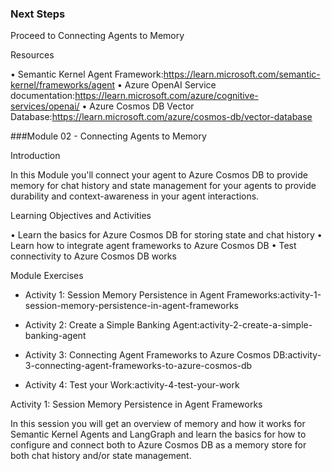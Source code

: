 ### Next Steps

Proceed to Connecting Agents to Memory

Resources

• Semantic Kernel Agent Framework:https://learn.microsoft.com/semantic-kernel/frameworks/agent
• Azure OpenAI Service documentation:https://learn.microsoft.com/azure/cognitive-services/openai/
• Azure Cosmos DB Vector Database:https://learn.microsoft.com/azure/cosmos-db/vector-database

###Module 02 - Connecting Agents to Memory


Introduction

In this Module you'll connect your agent to Azure Cosmos DB to provide memory for chat history and state management for your agents to provide durability and context-awareness in your agent interactions.

Learning Objectives and Activities

• Learn the basics for Azure Cosmos DB for storing state and chat history
• Learn how to integrate agent frameworks to Azure Cosmos DB
• Test connectivity to Azure Cosmos DB works

Module Exercises

 * Activity 1: Session Memory Persistence in Agent Frameworks:activity-1-session-memory-persistence-in-agent-frameworks
 
 * Activity 2: Create a Simple Banking Agent:activity-2-create-a-simple-banking-agent
 
 * Activity 3: Connecting Agent Frameworks to Azure Cosmos DB:activity-3-connecting-agent-frameworks-to-azure-cosmos-db
 
 * Activity 4: Test your Work:activity-4-test-your-work

Activity 1: Session Memory Persistence in Agent Frameworks

In this session you will get an overview of memory and how it works for Semantic Kernel Agents and LangGraph and learn the basics for how to configure and connect both to Azure Cosmos DB as a memory store for both chat history and/or state management.
